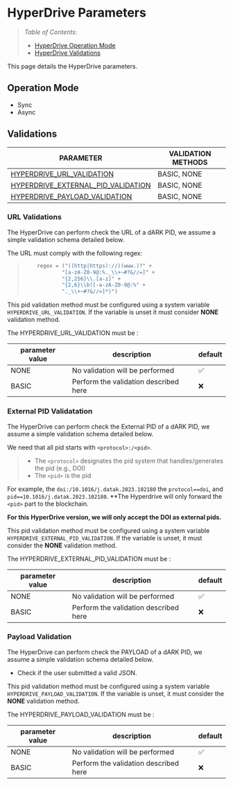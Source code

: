 # HyperDrive Parameters

> *Table of Contents:*
> - [HyperDrive Operation Mode](#operation-mode)
> - [HyperDrive Validations](#validations)

This page details the HyperDrive parameters.

## Operation Mode

- Sync
- Async

## Validations


| PARAMETER                                                         | VALIDATION METHODS        |
| ---                                                               | ---                       |
| [HYPERDRIVE_URL_VALIDATION](#url-validations)                     | BASIC, NONE               |
| [HYPERDRIVE_EXTERNAL_PID_VALIDATION](#external-pid-validatation)  | BASIC, NONE               |
| [HYPERDRIVE_PAYLOAD_VALIDATION](#payload-validation)              | BASIC, NONE               |



### URL Validations

The HyperDrive can perform check the URL of a dARK PID, we assume a simple validation schema detailed below.

The URL must comply with the following regex:

>```python
>     regex = ("((http|https)://)(www.)?" +
>             "[a-zA-Z0-9@:%._\\+~#?&//=]" +
>             "{2,256}\\.[a-z]" +
>             "{2,6}\\b([-a-zA-Z0-9@:%" +
>             "._\\+~#?&//=]*)")
>```


This pid validation method must be configured using a system variable `HYPERDRIVE_URL_VALIDATION`. If the variable is unset it must consider **NONE** validation method.

The HYPERDRIVE_URL_VALIDATION must be :

| parameter value | description | default  |
| --- | --- | --- |
| NONE| No validation will be performed | ✅  |
| BASIC | Perform the validation described here | ❌ |


### External PID Validatation

The HyperDrive can perform check the External PID of a dARK PID, we assume a simple validation schema detailed below.

We need that all pid starts with `<protocol>:/<pid>`. 

> - The `<protocol>` designates the pid system that handles/generates the pid (e.g., DOI)
> - The `<pid>` is the pid

For example, the `doi:/10.1016/j.datak.2023.102180` the `protocol==doi`, and `pid==10.1016/j.datak.2023.102180`. **The Hyperdrive will only forward the `<pid>` part to the blockchain.

**For this HyperDrive version, we will only accept the DOI as external pids.**

This pid validation method must be configured using a system variable `HYPERDRIVE_EXTERNAL_PID_VALIDATION`. If the variable is unset, it must consider the **NONE** validation method.

The HYPERDRIVE_EXTERNAL_PID_VALIDATION must be :

| parameter value | description | default  |
| --- | --- | --- |
| NONE| No validation will be performed | ✅  |
| BASIC | Perform the validation described here | ❌ |

### Payload Validation

The HyperDrive can perform check the PAYLOAD of a dARK PID, we assume a simple validation schema detailed below.

- Check if the user submitted a valid JSON.

This pid validation method must be configured using a system variable `HYPERDRIVE_PAYLOAD_VALIDATION`. If the variable is unset, it must consider the **NONE** validation method.

The HYPERDRIVE_PAYLOAD_VALIDATION must be :

| parameter value | description | default  |
| --- | --- | --- |
| NONE| No validation will be performed | ✅  |
| BASIC | Perform the validation described here | ❌ |

